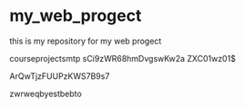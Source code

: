 # my_web_progect
this is my repository for my web progect

courseprojectsmtp
sCi9zWR68hmDvgswKw2a
ZXC01wz01$


ArQwTjzFUUPzKWS7B9s7

zwrweqbyestbebto